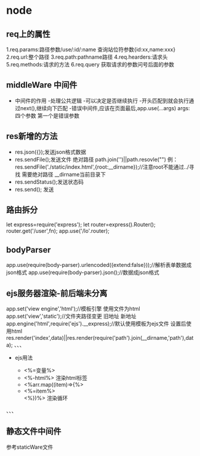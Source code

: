 # node
## req上的属性
1.req.params:路径参数/use/:id/:name 查询站位符参数{id:xx,name:xxx}
2.req.url:整个路径
3.req.path:pathname路径
4.req.hearders:请求头
5.req.methods:请求的方法
6.req.query 获取请求的参数问号后面的参数

## middleWare 中间件
- 中间件的作用
   -处理公共逻辑
   -可以决定是否继续执行
   -开头匹配到就会执行通过next(),继续向下匹配
   -错误中间件,应该在页面最后,app.use(...args) args:四个参数 第一个是错误参数

## res新增的方法
- res.json({});发送json格式数据
- res.sendFile();发送文件 绝对路径 path.join('')||path.resovle("") 例：res.sendFile('./static/index.html',{root:__dirname});//注意root不能通过../寻找 需要绝对路径 __dirname当前目录下
- res.sendStatus();发送状态码
- res.send(); 发送

## 路由拆分
let express=require('express');
let router=express().Router();
router.get('/user',fn);
app.use('/lo'.router);

## bodyParser
app.use(require(body-parser).urlencoded({extend:false}));//解析表单数据成json格式
app.use(require(body-parser).json();//数据成json格式

## ejs服务器渲染-前后端未分离
app.set('view engine','html');//模板引擎 使用文件为html
app.set('view','static');//文件夹路径变更 旧地址 新地址
app.engine('html',require('ejs').__express);//默认使用模板为ejs文件 设置后使用html
res.render('index',data)||res.render(require('path').join(__dirname,'path'),data);
、、、
- ejs用法

   
   - <%=变量%> 
   - <%-html%> 渲染html标签 
   - <%arr.map((item)=>{%>
      <li><%=item%></li>
     <%})%> 渲染循环
   
、、、
## 静态文件中间件
参考staticWare文件

